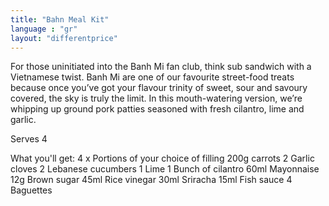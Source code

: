 ```yaml
---
title: "Bahn Meal Kit"
language : "gr"
layout: "differentprice"
---
```


For those uninitiated into the Banh Mi fan club, think sub sandwich with a Vietnamese twist. Banh Mi are one of our favourite street-food treats because once you’ve got your flavour trinity of sweet, sour and savoury covered, the sky is truly the limit. In this mouth-watering version, we’re whipping up ground pork patties seasoned with fresh cilantro, lime and garlic.

Serves 4

What you'll get:
4 x Portions of your choice of filling 
200g carrots
2 Garlic cloves
2 Lebanese cucumbers
1 Lime
1 Bunch of cilantro
60ml Mayonnaise
12g Brown sugar
45ml Rice vinegar
30ml Sriracha
15ml Fish sauce
4 Baguettes